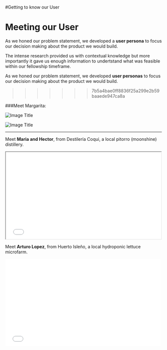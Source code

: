 
#Getting to know our User

# Meeting our User

As we honed our problem statement, we developed a **user persona** to focus our decision making about the product we would build.

The intense research provided us with contextual knowledge but more importantly it gave us enough information to undertstand what was feasible within our fellowship timeframe.



As we honed our problem statement, we developed **user personas** to focus our decision making about the product we would build.
>>>>>>> 7b5a4bae0ff8836f25a299e2b59baaede947ca8a


###Meet Margarita:


![Image Title]( http://cl.ly/image/1s0r422L3r2D/Personas%20-%20SME.001.jpg)

![Image Title]( http://cl.ly/image/3V3U0J0q1j1x/unnamed%20copy%203.png)

----

Meet **Maria and Hector**, from Destilería Coqui, a local pitorro (moonshine) distillery.

<iframe src="//player.vimeo.com/video/97998504" width="500" height="281" webkitallowfullscreen mozallowfullscreen allowfullscreen></iframe>

Meet **Arturo Lopez**, from Huerto Isleño, a local hydroponic lettuce microfarm.


<iframe src="//player.vimeo.com/video/98038700" width="500" height="281" frameborder="0" webkitallowfullscreen mozallowfullscreen allowfullscreen></iframe> <p>


